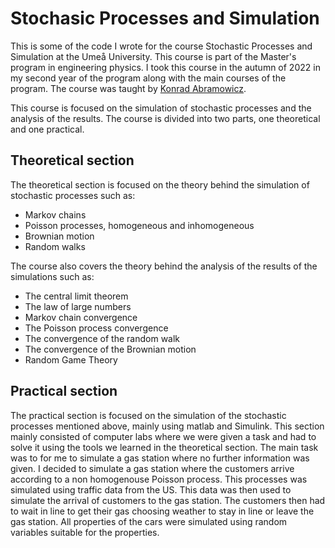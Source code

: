 # Stochasic Processes and Simulation
This is some of the code I wrote for the course Stochastic Processes and Simulation at the Umeå University.
This course is part of the Master's program in engineering physics.
I took this course in the autumn of 2022 in my second year of the program along with the main courses of the program.
The course was taught by [Konrad Abramowicz](https://www.umu.se/en/staff/konrad-abramowicz/).

This course is focused on the simulation of stochastic processes and the analysis of the results.
The course is divided into two parts, one theoretical and one practical.
## Theoretical section
The theoretical section is focused on the theory behind the simulation of stochastic processes such as:
- Markov chains
- Poisson processes, homogeneous and inhomogeneous
- Brownian motion
- Random walks

The course also covers the theory behind the analysis of the results of the simulations such as:
- The central limit theorem
- The law of large numbers
- Markov chain convergence
- The Poisson process convergence
- The convergence of the random walk
- The convergence of the Brownian motion
- Random Game Theory
## Practical section
The practical section is focused on the simulation of the stochastic processes mentioned above, mainly using matlab and Simulink.
This section mainly consisted of computer labs where we were given a task and had to solve it using the tools we learned in the theoretical section.
The main task was to for me to simulate a gas station where no further information was given.
I decided to simulate a gas station where the customers arrive according to a non homogenouse Poisson process. This processes was simulated using traffic data from the US.
This data was then used to simulate the arrival of customers to the gas station. The customers then had to wait in line to get their gas choosing weather to stay in line or leave the gas station.
All properties of the cars were simulated using random variables suitable for the properties.